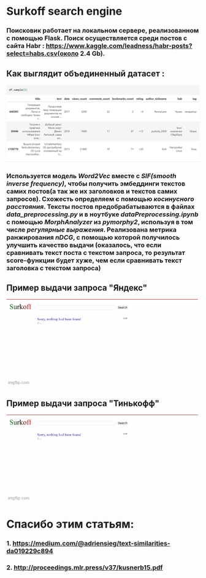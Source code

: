 # Surkoff search engine

### Поисковик работает на локальном сервере, реализованном с помощью **Flask**. Поиск осуществляется среди постов с сайта Habr : https://www.kaggle.com/leadness/habr-posts?select=habs.csv(около 2.4 Gb).

## Как выглядит объединенный датасет :
![alt text](https://github.com/surkovvv/TinkoffML_Fall2021/blob/main/search%20engine/dataframe.png)

### Используется модель *Word2Vec* вместе с *SIF(smooth inverse frequency)*, чтобы получить эмбеддинги текстов самих постов(а так же их заголовков и текстов самих запросов). Схожесть определяем с помощью *косинусного расстояния*. Тексты постов предобрабатываются в файлах _data_preprocessing.py_ и в ноутбуке _dataPreprocessing.ipynb_ с помощью *MorphAnalyzer* из *pymorphy2*, используя в том числе *регулярные выражения*. Реализована метрика ранжирования *nDCG*, с помощью которой получилось улучшить качество выдачи (оказалось, что если сравнивать текст поста с текстом запроса, то результат score-функции будет хуже, чем если сравнивать текст заголовка с текстом запроса)


## Пример выдачи запроса "Яндекс"
![alt text](https://github.com/surkovvv/TinkoffML_Fall2021/blob/main/search%20engine/yandex.gif)


## Пример выдачи запроса "Тинькофф"
![alt text](https://github.com/surkovvv/TinkoffML_Fall2021/blob/main/search%20engine/tinkoff.gif)


# Спасибо этим статьям:
### 1. https://medium.com/@adriensieg/text-similarities-da019229c894
### 2. http://proceedings.mlr.press/v37/kusnerb15.pdf

